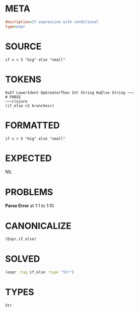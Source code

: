 # META
~~~ini
description=If expression with conditional
type=expr
~~~
# SOURCE
~~~roc
if x > 5 "big" else "small"
~~~
# TOKENS
~~~text
KwIf LowerIdent OpGreaterThan Int String KwElse String ~~~
# PARSE
~~~clojure
(if_else <2 branches>)
~~~
# FORMATTED
~~~roc
if x > 5 "big" else "small"
~~~
# EXPECTED
NIL
# PROBLEMS
**Parse Error**
at 1:1 to 1:10

# CANONICALIZE
~~~clojure
(Expr.if_else)
~~~
# SOLVED
~~~clojure
(expr :tag if_else :type "Str")
~~~
# TYPES
~~~roc
Str
~~~
